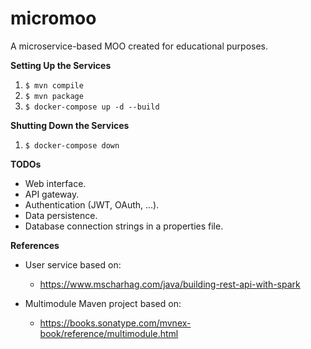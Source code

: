 # micromoo

A microservice-based MOO created for educational purposes.

**Setting Up the Services**

1. ```$ mvn compile```
2. ```$ mvn package```
3. ```$ docker-compose up -d --build```

**Shutting Down the Services**

1. ```$ docker-compose down```

**TODOs**

* Web interface.
* API gateway.
* Authentication (JWT, OAuth, ...).
* Data persistence.
* Database connection strings in a properties file.

**References**

* User service based on:
    * https://www.mscharhag.com/java/building-rest-api-with-spark

* Multimodule Maven project based on:
    * https://books.sonatype.com/mvnex-book/reference/multimodule.html


